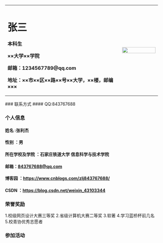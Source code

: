 <table border="0">
  <tr>
    <td width="75%">
      <h1>张三</h1>
      <p><b>本科生</b></p>
      <p><b>××大学××学院</b></p>
      <p><b>邮箱：1234567789@qq.com</b></p>
      <p><b>地址：××市××区××路××号××大学，××楼，邮编×××</b></p>
    </td>
    <td width="25%">
      <img src="/zhengjianzhao.jpg" width="100%">
    </td>
  </tr>
</table>
### 联系方式
#### QQ:843767688

### 个人信息
#### 姓名 :张利杰
#### 性别 ：男
#### 所在学校及学院 ：石家庄铁道大学 信息科学与技术学院
#### 邮箱：843767688@qq.com 
#### 博客园 ：https://www.cnblogs.com/zlj843767688/
#### CSDN ：https://blog.csdn.net/weixin_43103344

### 荣誉奖励
1.校级网页设计大赛三等奖
2.省级计算机大赛二等奖
3.软著
4.学习蓝桥杯前几名
5.校青协优秀志愿者
### 参加活动
#
 
